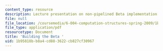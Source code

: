 ```yaml
---
content_type: resource
description: Lecture presentation on non-pipelined Beta implementation.
file: null
file_location: /coursemedia/6-004-computation-structures-spring-2009/1b95818bb8a4cd883622cb827cf30967_MIT6_004s09_lec14.pdf
file_type: application/pdf
resourcetype: Document
title: 'Building the Beta '
uid: 1b95818b-b8a4-cd88-3622-cb827cf30967
---
```

